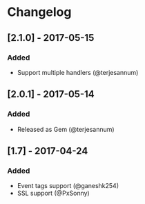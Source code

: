 # Changelog

## [2.1.0] - 2017-05-15
### Added
- Support multiple handlers (@terjesannum)

## [2.0.1] - 2017-05-14
### Added
- Released as Gem (@terjesannum)

## [1.7] - 2017-04-24
### Added
- Event tags support (@ganeshk254)
- SSL support (@PxSonny)
